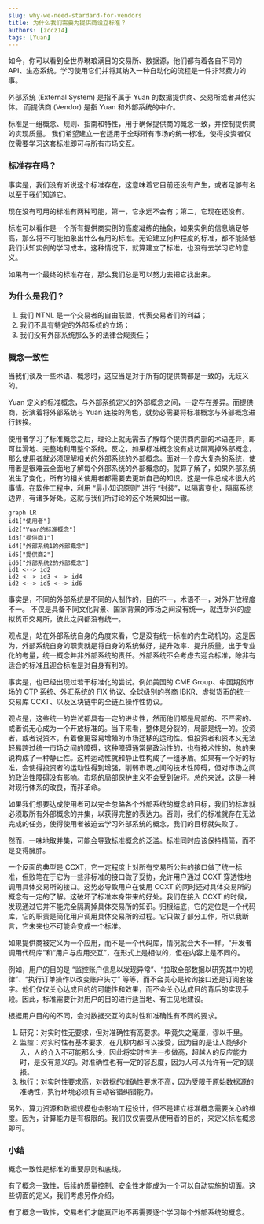 ```yaml
---
slug: why-we-need-stardard-for-vendors
title: 为什么我们需要为提供商设立标准？
authors: [zccz14]
tags: [Yuan]
---
```


如今，你可以看到全世界琳琅满目的交易所、数据源，他们都有着各自不同的 API、生态系统。学习使用它们并将其纳入一种自动化的流程是一件非常费力的事。

外部系统 (External System) 是指不属于 Yuan 的数据提供商、交易所或者其他实体。
而提供商 (Vendor) 是指 Yuan 和外部系统的中介。

标准是一组概念、规则、指南和特性，用于确保提供商的概念一致，并控制提供商的实现质量。
我们希望建立一套适用于全球所有市场的统一标准，使得投资者仅仅需要学习这套标准即可与所有市场交互。

### 标准存在吗？

事实是，我们没有听说这个标准存在，这意味着它目前还没有产生，或者足够有名以至于我们知道它。

现在没有可用的标准有两种可能，第一，它永远不会有；第二，它现在还没有。

标准可以看作是一个所有提供商实例的高度凝练的抽象，如果实例的信息熵足够高，那么将不可能抽象出什么有用的标准。无论建立何种程度的标准，都不能降低我们认知实例的学习成本。这种情况下，就算建立了标准，也没有去学习它的意义。

如果有一个最终的标准存在，那么我们总是可以努力去把它找出来。

<!-- 演绎：

行业非常新，还在蓬勃的发展，新的事物一直在被创造，并且信息的流通是不充分的。行业内存在大量的新机会，而创造这些这些新的东西的人，他可能不会注意到现有的一些较为先进的东西，反而会因为业务发展的紧迫性而自己造轮子，从而使得整个这个行业处在一个较为混沌的状态。

在发展的过程中，我们的标准会在很长一段时间内作为一个局部的标准，被人们所接受，直到这个行业变得非常成熟。 -->

### 为什么是我们？

1. 我们 NTNL 是一个交易者的自由联盟，代表交易者们的利益；
2. 我们不具有特定的外部系统的立场；
3. 我们没有外部系统那么多的法律合规责任；

### 概念一致性

当我们谈及一些术语、概念时，这应当是对于所有的提供商都是一致的，无歧义的。

Yuan 定义的标准概念，与外部系统定义的外部概念之间，一定存在差异。而提供商，扮演着将外部系统与 Yuan 连接的角色，就势必需要将标准概念与外部概念进行转换。

使用者学习了标准概念之后，理论上就无需去了解每个提供商内部的术语差异，即可丝滑地、完整地利用整个系统。反之，如果标准概念没有成功隔离掉外部概念，那么使用者就必须理解相关的外部系统的外部概念。面对一个庞大复杂的系统，使用者是很难去全面地了解每个外部系统的外部概念的。就算了解了，如果外部系统发生了变化，所有的相关使用者都需要去更新自己的知识。这是一件总成本很大的事情。在软件工程中，利用 “最小知识原则” 进行 “封装”，以隔离变化，隔离系统边界，有诸多好处。这就与我们所讨论的这个场景如出一辙。

```mermaid
graph LR
id1["使用者"]
id2["Yuan的标准概念"]
id3["提供商1"]
id4["外部系统1的外部概念"]
id5["提供商2"]
id6["外部系统2的外部概念"]
id1 <--> id2
id2 <--> id3 <--> id4
id2 <--> id5 <--> id6
```

事实是，不同的外部系统是不同的人制作的，目的不一，术语不一，对外开放程度不一。
不仅是具备不同文化背景、国家背景的市场之间没有统一，就连新兴的虚拟货币交易所，彼此之间都没有统一。

观点是，站在外部系统自身的角度来看，它是没有统一标准的内生动机的。这是因为，外部系统自身的职责就是将自身的系统做好，提升效率、提升质量。出于专业化的考量，统一概念并非外部系统的责任。外部系统不会考虑去迎合标准，除非有适合的标准且迎合标准是对自身有利的。

事实是，也已经出现过若干标准化的尝试。例如美国的 CME Group、中国期货市场的 CTP 系统、外汇系统的 FIX 协议、全球级别的券商 IBKR、虚拟货币的统一交易库 CCXT、以及区块链中的全链互操作性协议。

观点是，这些统一的尝试都具有一定的进步性，然而他们都是局部的、不严密的、或者说无心成为一个开放标准的。当下来看，整体是分裂的，局部是统一的。投资者，或者说资本，有着像更容易增殖的市场迁移的运动性。但投资者和资本又无法轻易跨过统一市场之间的障碍，这种障碍通常是政治性的，也有技术性的，总的来说构成了一种静止性。这种运动性就和静止性构成了一组矛盾。如果有一个好的标准，会使得投资者的运动性得到增强，削弱市场之间的技术性障碍，但对市场之间的政治性障碍没有影响。市场的局部保护主义不会受到破坏。总的来说，这是一种对现行体系的改良，而非革命。

如果我们想要达成使用者可以完全忽略各个外部系统的概念的目标，我们的标准就必须取所有外部概念的并集，以获得完整的表达力。否则，我们的标准就存在无法完成的任务，使得使用者被迫去学习外部系统的概念，我们的目标就失败了。

然而，一味地取并集，可能会导致标准概念的泛滥。标准同时应该保持精简，而不是变得臃肿。

一个反面的典型是 CCXT，它一定程度上对所有交易所公共的接口做了统一标准，但败笔在于它为一些非标准的接口做了妥协，允许用户通过 CCXT 穿透性地调用具体交易所的接口。这势必导致用户在使用 CCXT 的同时还对具体交易所的概念有一定的了解。这破坏了标准本身带来的好处。我们在接入 CCXT 的时候，发现通过它并不能完全隔离掉具体交易所的知识。归根结底，它的定位是一个代码库，它的职责是简化用户调用具体交易所的过程。它只做了部分工作，所以我断言，它未来也不可能会变成一个标准。

如果提供商被定义为一个应用，而不是一个代码库，情况就会大不一样。“开发者调用代码库”和“用户与应用交互”，在形式上是相似的，但在内容上是不同的。

例如，用户的目的是 “监控账户信息以发现异常”、“拉取全部数据以研究其中的规律”、“执行订单操作以改变账户头寸” 等等，而不会关心是轮询接口还是订阅套接字。他们仅仅关心达成目的的可能性和效果，而不会关心达成目的背后的实现手段。因此，标准需要针对用户的目的进行适当地、有主见地建设。

根据用户目的的不同，会对数据交互的实时性和准确性有不同的要求。

1. 研究：对实时性无要求，但对准确性有高要求。毕竟失之毫厘，谬以千里。
2. 监控：对实时性有基本要求，在几秒内都可以接受，因为目的是让人能够介入，人的介入不可能那么快，因此将实时性进一步做高，超越人的反应能力时，是没有意义的。对准确性也有一定的容忍度，因为人可以允许有一定的误报。
3. 执行：对实时性要求高，对数据的准确性要求不高，因为受限于原始数据源的准确性，执行环境必须有自动容错纠错能力。

另外，算力资源和数据规模也会影响工程设计，但不是建立标准概念需要关心的维度。因为，计算能力是有极限的。我们仅仅需要从使用者的目的，来定义标准概念即可。

### 小结

概念一致性是标准的重要原则和底线。

有了概念一致性，后续的质量控制、安全性才能成为一个可以自动实施的切面。这些切面的定义，我们考虑另作介绍。

有了概念一致性，交易者们才能真正地不再需要逐个学习每个外部系统的概念。

<!-- ### 质量控制

在概念一致性的前提下，我们才可以模拟用户对提供商的服务进行统一的自动测试和度量。用于评估不同的提供商的实现表现。

1. 定性测试：编写测试用例，基本保证提供商的代码以符合预期的方式运行，其结果只有通过和不通过。同时辅助定义标准的行为，辅助进行回归测试。
2. 定量评测：编写度量用例，在实验室环境下，评测提供商的表现。并且可以对比不同提供商的表现。
3. 跟踪反馈：编写跟踪用例，跟踪在真实的环境下的表现。为提供商的进一步改良提供数据依据。

由于外部系统的存在，针对提供商的测试和度量不可能是无副作用的。因此执行持续测试，是有较大的成本的。例如需要测试下单的用例，就一定会产生真实的交易，从而产生交易费用。因此，我们仅在有必要的时机执行定性测试和定量评测，例如在正式版本发布时执行。但是跟踪反馈是可以一直随行的。

全量/部分测试：在开发时，只需要触发相关的测试用例即可。仅在必要的时机执行全量的测试。 -->

